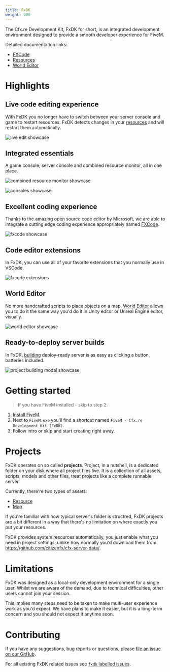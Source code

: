 ```yaml
---
title: FxDK
weight: 900
---
```


The Cfx.re Development Kit, FxDK for short, is an integrated development environment designed to provide a smooth developer experience for FiveM.

Detailed documentation links:

 - [FXCode](/docs/fxdk/fxcode)
 - [Resources](/docs/fxdk/resources)
 - [World Editor](/docs/fxdk/world-editor)

# Highlights

## Live code editing experience
With FxDK you no longer have to switch between your server console and game to restart resources. FxDK detects changes in your [resources](/docs/fxdk/resources) and will restart them automatically.

![live edit showcase](/fxdk/live-edit.webp)

## Integrated essentials
A game console, server console and combined resource monitor, all in one place.

![combined resource monitor showcase](/fxdk/resource-monitor.png)

![consoles showcase](/fxdk/consoles.png)

## Excellent coding experience
Thanks to the amazing open source code editor by Microsoft, we are able to integrate a cutting edge coding experience appropriately named [FXCode](/docs/fxdk/fxcode).

![fxcode showcase](/fxdk/code.png)

## Code editor extensions
In FxDK, you can use all of your favorite extensions that you normally use in VSCode.

![fxcode extensions](/fxdk/extensions.png)

## World Editor
No more handcrafted scripts to place objects on a map, [World Editor](/docs/fxdk/world-editor) allows you to do it the same way you'd do it in Unity editor or Unreal Engine editor, visually.

![world editor showcase](/fxdk/world-editor.jpg)

## Ready-to-deploy server builds
In FxDK, [building](/docs/fxdk/project-building) deploy-ready server is as easy as clicking a button, batteries included.

![project building modal showcase](/fxdk/project-building.png)


# Getting started

> If you have FiveM installed - skip to step 2.

1. [Install FiveM](/docs/client-manual/installing-fivem).
2. Next to `FiveM.exe` you'll find a shortcut named `FiveM - Cfx.re Development Kit (FxDK)`.
3. Follow intro or skip and start creating right away.


# Projects
FxDK operates on so called **projects**. Project, in a nutshell, is a dedicated folder on your disk where all project files live. It is a collection of all assets, scripts, models and other files, treat projects like a complete runnable server.

Currently, there're two types of assets:
 - [Resource](/docs/fxdk/resources)
 - [Map](/docs/fxdk/world-editor)

If you're familiar with how typical server's folder is structred, FxDK projects are a bit different in a way that there's no limitation on where exactly you put your resources.

FxDK provides system resources automatically, you just enable what you need in project settings, unlike how normally you'd download them from https://github.com/citizenfx/cfx-server-data/.


# Limitations
FxDK was designed as a local-only development environment for a single user. Whilst we are aware of the demand, due to technical difficulties, other users cannot join your session.

This implies many steps need to be taken to make multi-user experience work as you'd expect. We have plans to make it easier, but it is a long-term concern and you should not expect it anytime soon.


# Contributing
If you have any suggestions, bug reports or questions, please [file an issue on our GitHub](https://github.com/citizenfx/fivem/issues/new).

For all existing FxDK related issues see [`fxdk` labelled issues](https://github.com/citizenfx/fivem/issues?q=is%3Aopen+is%3Aissue+label%3Afxdk).
